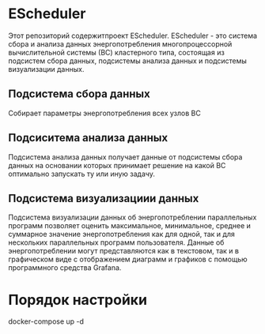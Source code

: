 # EScheduler
Этот репозиторий содержитпроект EScheduler. EScheduler - это система сбора и анализа данных энергопотребления многопроцессорной вычислительной системы (ВС) кластерного типа, состоящая из подсистем сбора данных, подсистемы анализа данных  и подсистемы визуализации данных.
## Подсистема сбора данных
Собирает параметры энергопотребления всех узлов ВС 
## Подсиситема анализа данных
Подсистема анализа данных получает данные от подсистемы сбора данных на основании которых принимает решение на какой ВС оптимально запускать ту или иную задачу.
## Подсистема визуализациии данных
Подсистема визуализации данных об энергопотреблении параллельных программ позволяет оценить максимальное, минимальное, среднее и суммарное значение энергопотребления как для одной, так и для нескольких параллельных программ пользователя. Данные об энергопотреблении могут представляются как в текстовом, так и в графическом виде с отображением диаграмм и графиков с помощью программного средства Grafana.
# Порядок настройки
docker-compose up -d
